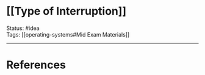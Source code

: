 # [[Type of Interruption]]

Status: #idea  
Tags: [[operating-systems#Mid Exam Materials]]

---
# References